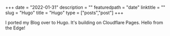+++
date = "2022-01-31"
description = ""
featuredpath = "date"
linktitle = ""
slug = "Hugo"
title = "Hugo"
type = ["posts","post"]
+++

I ported my Blog over to Hugo. It's building on Cloudflare Pages. Hello from the Edge!
